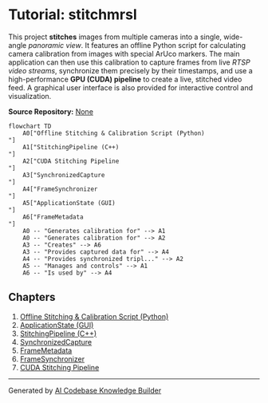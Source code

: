 # Tutorial: stitchmrsl

This project **stitches** images from multiple cameras into a single, wide-angle *panoramic view*. It features an offline Python script for calculating camera calibration from images with special ArUco markers. The main application can then use this calibration to capture frames from live *RTSP video streams*, synchronize them precisely by their timestamps, and use a high-performance **GPU (CUDA) pipeline** to create a live, stitched video feed. A graphical user interface is also provided for interactive control and visualization.


**Source Repository:** [None](None)

```mermaid
flowchart TD
    A0["Offline Stitching & Calibration Script (Python)
"]
    A1["StitchingPipeline (C++)
"]
    A2["CUDA Stitching Pipeline
"]
    A3["SynchronizedCapture
"]
    A4["FrameSynchronizer
"]
    A5["ApplicationState (GUI)
"]
    A6["FrameMetadata
"]
    A0 -- "Generates calibration for" --> A1
    A0 -- "Generates calibration for" --> A2
    A3 -- "Creates" --> A6
    A3 -- "Provides captured data for" --> A4
    A4 -- "Provides synchronized tripl..." --> A2
    A5 -- "Manages and controls" --> A1
    A6 -- "Is used by" --> A4
```

## Chapters

1. [Offline Stitching & Calibration Script (Python)
](01_offline_stitching___calibration_script__python__.md)
2. [ApplicationState (GUI)
](02_applicationstate__gui__.md)
3. [StitchingPipeline (C++)
](03_stitchingpipeline__c____.md)
4. [SynchronizedCapture
](04_synchronizedcapture_.md)
5. [FrameMetadata
](05_framemetadata_.md)
6. [FrameSynchronizer
](06_framesynchronizer_.md)
7. [CUDA Stitching Pipeline
](07_cuda_stitching_pipeline_.md)


---

Generated by [AI Codebase Knowledge Builder](https://github.com/The-Pocket/Tutorial-Codebase-Knowledge)
